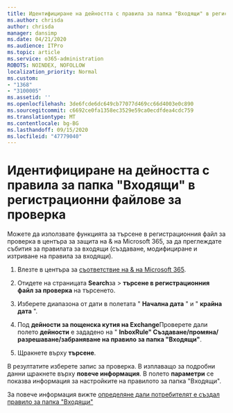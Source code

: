 ```yaml
---
title: Идентифициране на дейността с правила за папка "Входящи" в регистрационни файлове за проверка
ms.author: chrisda
author: chrisda
manager: dansimp
ms.date: 04/21/2020
ms.audience: ITPro
ms.topic: article
ms.service: o365-administration
ROBOTS: NOINDEX, NOFOLLOW
localization_priority: Normal
ms.custom:
- "1368"
- "3100005"
ms.assetid: ''
ms.openlocfilehash: 3de6fcde6dc649cb77077d469cc66d4003e0c890
ms.sourcegitcommit: c6692ce0fa1358ec3529e59ca0ecdfdea4cdc759
ms.translationtype: MT
ms.contentlocale: bg-BG
ms.lasthandoff: 09/15/2020
ms.locfileid: "47779040"
---
```

# <a name="identify-inbox-rule-activity-in-audit-logs"></a>Идентифициране на дейността с правила за папка "Входящи" в регистрационни файлове за проверка

Можете да използвате функцията за търсене в регистрационния файл за проверка в центъра за защита на & на Microsoft 365, за да преглеждате събития за правилата за входящи (създаване, модифициране и изтриване на правила за входящи).

1. Влезте в центъра за [съответствие на & на Microsoft 365](https://protection.office.com/).

2. Отидете на страницата **Search**за  >  **търсене в регистрационния файл за проверка** на търсенето.

3. Изберете диапазона от дати в полетата " **Начална дата** " и " **крайна дата** ".

4. Под **дейности за пощенска кутия на Exchange**Проверете дали полето **дейности** е зададено на " **InboxRule" Създаване/промяна/разрешаване/забраняване на правило за папка "Входящи"**.

5. Щракнете върху **търсене**.

В резултатите изберете запис за проверка. В изплаващо за подробни данни щракнете върху **повече информация**. В полето **параметри** се показва информация за настройките на правилото за папка "Входящи".

За повече информация вижте [определяне дали потребителят е създал правило за папка "Входящи"](https://docs.microsoft.com//office365/securitycompliance/auditing-troubleshooting-scenarios#determining-if-a-user-created-an-inbox-rule)
